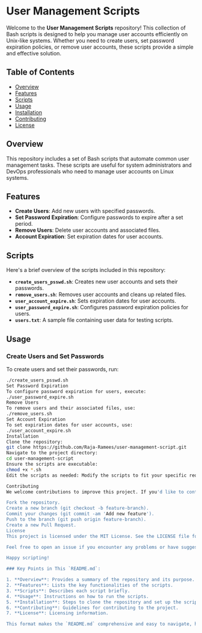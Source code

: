 # User Management Scripts

Welcome to the **User Management Scripts** repository! This collection of Bash scripts is designed to help you manage user accounts efficiently on Unix-like systems. Whether you need to create users, set password expiration policies, or remove user accounts, these scripts provide a simple and effective solution.

## Table of Contents

- [Overview](#overview)
- [Features](#features)
- [Scripts](#scripts)
- [Usage](#usage)
- [Installation](#installation)
- [Contributing](#contributing)
- [License](#license)

## Overview

This repository includes a set of Bash scripts that automate common user management tasks. These scripts are useful for system administrators and DevOps professionals who need to manage user accounts on Linux systems.

## Features

- **Create Users**: Add new users with specified passwords.
- **Set Password Expiration**: Configure passwords to expire after a set period.
- **Remove Users**: Delete user accounts and associated files.
- **Account Expiration**: Set expiration dates for user accounts.

## Scripts

Here's a brief overview of the scripts included in this repository:

- **`create_users_psswd.sh`**: Creates new user accounts and sets their passwords. 
- **`remove_users.sh`**: Removes user accounts and cleans up related files.
- **`user_account_expire.sh`**: Sets expiration dates for user accounts.
- **`user_password_expire.sh`**: Configures password expiration policies for users.
- **`users.txt`**: A sample file containing user data for testing scripts.

## Usage

### Create Users and Set Passwords

To create users and set their passwords, run:

```bash
./create_users_psswd.sh
Set Password Expiration
To configure password expiration for users, execute:
./user_password_expire.sh
Remove Users
To remove users and their associated files, use:
./remove_users.sh
Set Account Expiration
To set expiration dates for user accounts, use:
./user_account_expire.sh
Installation
Clone the repository:
git clone https://github.com/Raja-Ramees/user-management-script.git
Navigate to the project directory:
cd user-management-script
Ensure the scripts are executable:
chmod +x *.sh
Edit the scripts as needed: Modify the scripts to fit your specific requirements, such as user names, passwords, or expiration policies.

Contributing
We welcome contributions to improve this project. If you'd like to contribute, please follow these steps:

Fork the repository.
Create a new branch (git checkout -b feature-branch).
Commit your changes (git commit -am 'Add new feature').
Push to the branch (git push origin feature-branch).
Create a new Pull Request.
License
This project is licensed under the MIT License. See the LICENSE file for details.

Feel free to open an issue if you encounter any problems or have suggestions for improvements.

Happy scripting!

### Key Points in This `README.md`:

1. **Overview**: Provides a summary of the repository and its purpose.
2. **Features**: Lists the key functionalities of the scripts.
3. **Scripts**: Describes each script briefly.
4. **Usage**: Instructions on how to run the scripts.
5. **Installation**: Steps to clone the repository and set up the scripts.
6. **Contributing**: Guidelines for contributing to the project.
7. **License**: Licensing information.

This format makes the `README.md` comprehensive and easy to navigate, helping users understand and use your scripts effectively. You can adapt and expand upon this template based on the specific details of your project.
